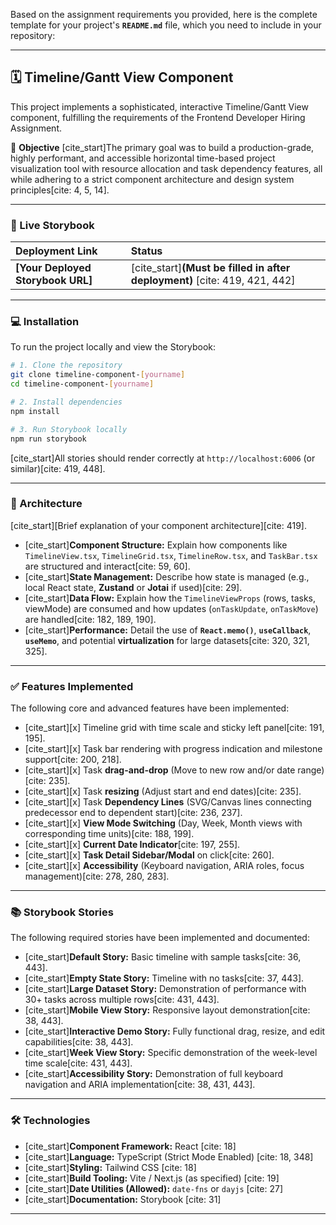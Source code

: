 Based on the assignment requirements you provided, here is the complete template for your project's **`README.md`** file, which you need to include in your repository:

-----

## 🗓️ Timeline/Gantt View Component

This project implements a sophisticated, interactive Timeline/Gantt View component, fulfilling the requirements of the Frontend Developer Hiring Assignment.

🎯 **Objective**
[cite\_start]The primary goal was to build a production-grade, highly performant, and accessible horizontal time-based project visualization tool with resource allocation and task dependency features, all while adhering to a strict component architecture and design system principles[cite: 4, 5, 14].

-----

### 🔗 Live Storybook

| **Deployment Link** | **Status** |
| :--- | :--- |
| **[Your Deployed Storybook URL]** | [cite\_start]**(Must be filled in after deployment)** [cite: 419, 421, 442] |

-----

### 💻 Installation

To run the project locally and view the Storybook:

```bash
# 1. Clone the repository
git clone timeline-component-[yourname]
cd timeline-component-[yourname]

# 2. Install dependencies
npm install

# 3. Run Storybook locally
npm run storybook
```

[cite\_start]All stories should render correctly at `http://localhost:6006` (or similar)[cite: 419, 448].

-----

### 🧱 Architecture

[cite\_start][Brief explanation of your component architecture][cite: 419].

  * [cite\_start]**Component Structure:** Explain how components like `TimelineView.tsx`, `TimelineGrid.tsx`, `TimelineRow.tsx`, and `TaskBar.tsx` are structured and interact[cite: 59, 60].
  * [cite\_start]**State Management:** Describe how state is managed (e.g., local React state, **Zustand** or **Jotai** if used)[cite: 29].
  * [cite\_start]**Data Flow:** Explain how the `TimelineViewProps` (rows, tasks, viewMode) are consumed and how updates (`onTaskUpdate`, `onTaskMove`) are handled[cite: 182, 189, 190].
  * [cite\_start]**Performance:** Detail the use of **`React.memo()`**, **`useCallback`**, **`useMemo`**, and potential **virtualization** for large datasets[cite: 320, 321, 325].

-----

### ✅ Features Implemented

The following core and advanced features have been implemented:

  * [cite\_start][x] Timeline grid with time scale and sticky left panel[cite: 191, 195].
  * [cite\_start][x] Task bar rendering with progress indication and milestone support[cite: 200, 218].
  * [cite\_start][x] Task **drag-and-drop** (Move to new row and/or date range)[cite: 235].
  * [cite\_start][x] Task **resizing** (Adjust start and end dates)[cite: 235].
  * [cite\_start][x] Task **Dependency Lines** (SVG/Canvas lines connecting predecessor end to dependent start)[cite: 236, 237].
  * [cite\_start][x] **View Mode Switching** (Day, Week, Month views with corresponding time units)[cite: 188, 199].
  * [cite\_start][x] **Current Date Indicator**[cite: 197, 255].
  * [cite\_start][x] **Task Detail Sidebar/Modal** on click[cite: 260].
  * [cite\_start][x] **Accessibility** (Keyboard navigation, ARIA roles, focus management)[cite: 278, 280, 283].

-----

### 📚 Storybook Stories

The following required stories have been implemented and documented:

  * [cite\_start]**Default Story:** Basic timeline with sample tasks[cite: 36, 443].
  * [cite\_start]**Empty State Story:** Timeline with no tasks[cite: 37, 443].
  * [cite\_start]**Large Dataset Story:** Demonstration of performance with 30+ tasks across multiple rows[cite: 431, 443].
  * [cite\_start]**Mobile View Story:** Responsive layout demonstration[cite: 38, 443].
  * [cite\_start]**Interactive Demo Story:** Fully functional drag, resize, and edit capabilities[cite: 38, 443].
  * [cite\_start]**Week View Story:** Specific demonstration of the week-level time scale[cite: 431, 443].
  * [cite\_start]**Accessibility Story:** Demonstration of full keyboard navigation and ARIA implementation[cite: 38, 431, 443].

-----

### 🛠️ Technologies

  * [cite\_start]**Component Framework:** React [cite: 18]
  * [cite\_start]**Language:** TypeScript (Strict Mode Enabled) [cite: 18, 348]
  * [cite\_start]**Styling:** Tailwind CSS [cite: 18]
  * [cite\_start]**Build Tooling:** Vite / Next.js (as specified) [cite: 19]
  * [cite\_start]**Date Utilities (Allowed):** `date-fns` or `dayjs` [cite: 27]
  * [cite\_start]**Documentation:** Storybook [cite: 31]

-----
